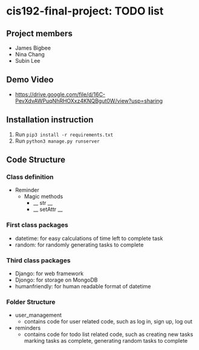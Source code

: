 # cis192-final-project: TODO list
## Project members
 - James Bigbee
 - Nina Chang
 - Subin Lee
## Demo Video
- https://drive.google.com/file/d/16C-PevXdvAWPuqNhRHOXxz4KNQBgut0W/view?usp=sharing
## Installation instruction
1. Run `pip3 install -r requirements.txt`
2. Run `python3 manage.py runserver`
## Code Structure
### Class definition
- Reminder
	- Magic methods
		- __ str __
		- __ setAttr __
### First class packages
- datetime: for easy calculations of time left to complete task
- random: for randomly generating tasks to complete
### Third class packages
- Django: for web framework
- Djongo: for storage on MongoDB
- humanfriendly: for human readable format of datetime
### Folder Structure
- user_management
	- contains code for user related code, such as log in, sign up, log out
- reminders
	- contains code for todo list related code, such as creating new tasks marking tasks as complete, generating random tasks to complete

